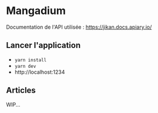 # Mangadium

Documentation de l'API utilisée : https://jikan.docs.apiary.io/

## Lancer l'application

- `yarn install`
- `yarn dev`
- http://localhost:1234

## Articles

WIP...
